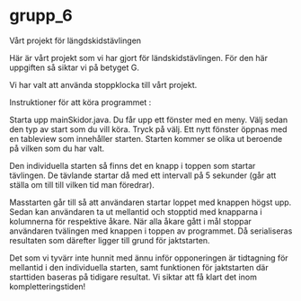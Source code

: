 # grupp_6
Vårt projekt för längdskidstävlingen

Här är vårt projekt som vi har gjort för ländskidstävlingen. För den här uppgiften så siktar vi på betyget G. 

Vi har valt att använda stoppklocka till vårt projekt. 

Instruktioner för att köra programmet : 

Starta upp mainSkidor.java.
Du får upp ett fönster med en meny. 
Välj sedan den typ av start som du vill köra. 
Tryck på välj.
Ett nytt fönster öppnas med en tableview som innehåller starten.
Starten kommer se olika ut beroende på vilken som du har valt. 

Den individuella starten så finns det en knapp i toppen som startar tävlingen. 
De tävlande startar då med ett intervall på 5 sekunder (går att ställa om till till vilken tid man föredrar).

Masstarten går till så att användaren startar loppet med knappen högst upp. Sedan kan användaren ta ut 
mellantid och stopptid med knapparna i kolumnerna för respektive åkare. När alla åkare gått i mål stoppar användaren 
tvälingen med knappen i toppen av programmet. Då serialiseras resultaten som därefter ligger till grund för 
jaktstarten.

Det som vi tyvärr inte hunnit med ännu inför opponeringen är tidtagning för mellantid i den individuella starten, 
samt funktionen för jaktstarten där starttiden baseras på tidigare resultat. Vi siktar att få klart det inom 
kompletteringstiden!



